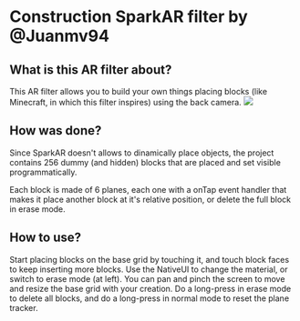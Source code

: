 # Construction SparkAR filter by @Juanmv94

## What is this AR filter about?
This AR filter allows you to build your own things placing blocks (like Minecraft, in which this filter inspires) using the back camera.
![](http://i3.ytimg.com/vi/vxX0zP3heW4/maxresdefault.jpg)

## How was done?
Since SparkAR doesn't allows to dinamically place objects, the project contains 256 dummy (and hidden) blocks that are placed and set visible programmatically.

Each block is made of 6 planes, each one with a onTap event handler that makes it place another block at it's relative position, or delete the full block in erase mode.

## How to use?
Start placing blocks on the base grid by touching it, and touch block faces to keep inserting more blocks. Use the NativeUI to change the material, or switch to erase mode (at left). You can pan and pinch the screen to move and resize the base grid with your creation. Do a long-press in erase mode to delete all blocks, and do a long-press in normal mode to reset the plane tracker.